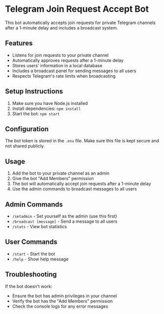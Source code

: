 # Telegram Join Request Accept Bot

This bot automatically accepts join requests for private Telegram channels after a 1-minute delay and includes a broadcast system.

## Features

- Listens for join requests to your private channel
- Automatically approves requests after a 1-minute delay
- Stores users' information in a local database
- Includes a broadcast panel for sending messages to all users
- Respects Telegram's rate limits when broadcasting

## Setup Instructions

1. Make sure you have Node.js installed
2. Install dependencies: `npm install`
3. Start the bot: `npm start`

## Configuration

The bot token is stored in the `.env` file. Make sure this file is kept secure and not shared publicly.

## Usage

1. Add the bot to your private channel as an admin
2. Give the bot "Add Members" permission
3. The bot will automatically accept join requests after a 1-minute delay
4. Use the admin commands to broadcast messages to all users

## Admin Commands

- `/setadmin` - Set yourself as the admin (use this first)
- `/broadcast [message]` - Send a message to all users
- `/stats` - View bot statistics

## User Commands

- `/start` - Start the bot
- `/help` - Show help message

## Troubleshooting

If the bot doesn't work:
- Ensure the bot has admin privileges in your channel
- Verify the bot has the "Add Members" permission
- Check the console logs for any error messages